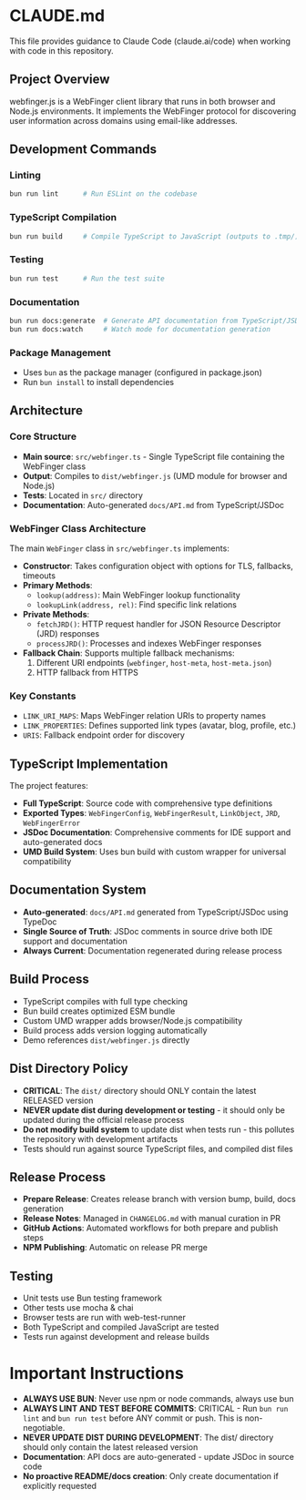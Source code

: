 # CLAUDE.md

This file provides guidance to Claude Code (claude.ai/code) when working with code in this repository.

## Project Overview

webfinger.js is a WebFinger client library that runs in both browser and Node.js environments. It implements the WebFinger protocol for discovering user information across domains using email-like addresses.

## Development Commands

### Linting
```bash
bun run lint      # Run ESLint on the codebase
```

### TypeScript Compilation
```bash
bun run build     # Compile TypeScript to JavaScript (outputs to .tmp/)
```

### Testing
```bash
bun run test      # Run the test suite
```

### Documentation
```bash
bun run docs:generate  # Generate API documentation from TypeScript/JSDoc
bun run docs:watch     # Watch mode for documentation generation
```

### Package Management
- Uses `bun` as the package manager (configured in package.json)
- Run `bun install` to install dependencies

## Architecture

### Core Structure
- **Main source**: `src/webfinger.ts` - Single TypeScript file containing the WebFinger class
- **Output**: Compiles to `dist/webfinger.js` (UMD module for browser and Node.js)
- **Tests**: Located in `src/` directory
- **Documentation**: Auto-generated `docs/API.md` from TypeScript/JSDoc

### WebFinger Class Architecture
The main `WebFinger` class in `src/webfinger.ts` implements:

- **Constructor**: Takes configuration object with options for TLS, fallbacks, timeouts
- **Primary Methods**:
  - `lookup(address)`: Main WebFinger lookup functionality
  - `lookupLink(address, rel)`: Find specific link relations
- **Private Methods**:
  - `fetchJRD()`: HTTP request handler for JSON Resource Descriptor (JRD) responses
  - `processJRD()`: Processes and indexes WebFinger responses
- **Fallback Chain**: Supports multiple fallback mechanisms:
  1. Different URI endpoints (`webfinger`, `host-meta`, `host-meta.json`)
  2. HTTP fallback from HTTPS

### Key Constants
- `LINK_URI_MAPS`: Maps WebFinger relation URIs to property names
- `LINK_PROPERTIES`: Defines supported link types (avatar, blog, profile, etc.)
- `URIS`: Fallback endpoint order for discovery

## TypeScript Implementation

The project features:
- **Full TypeScript**: Source code with comprehensive type definitions
- **Exported Types**: `WebFingerConfig`, `WebFingerResult`, `LinkObject`, `JRD`, `WebFingerError`
- **JSDoc Documentation**: Comprehensive comments for IDE support and auto-generated docs
- **UMD Build System**: Uses bun build with custom wrapper for universal compatibility

## Documentation System

- **Auto-generated**: `docs/API.md` generated from TypeScript/JSDoc using TypeDoc
- **Single Source of Truth**: JSDoc comments in source drive both IDE support and documentation
- **Always Current**: Documentation regenerated during release process

## Build Process
- TypeScript compiles with full type checking
- Bun build creates optimized ESM bundle
- Custom UMD wrapper adds browser/Node.js compatibility  
- Build process adds version logging automatically
- Demo references `dist/webfinger.js` directly

## Dist Directory Policy
- **CRITICAL**: The `dist/` directory should ONLY contain the latest RELEASED version
- **NEVER update dist during development or testing** - it should only be updated during the official release process
- **Do not modify build system** to update dist when tests run - this pollutes the repository with development artifacts
- Tests should run against source TypeScript files, and compiled dist files

## Release Process
- **Prepare Release**: Creates release branch with version bump, build, docs generation
- **Release Notes**: Managed in `CHANGELOG.md` with manual curation in PR
- **GitHub Actions**: Automated workflows for both prepare and publish steps
- **NPM Publishing**: Automatic on release PR merge

## Testing
- Unit tests use Bun testing framework
- Other tests use mocha & chai
- Browser tests are run with web-test-runner
- Both TypeScript and compiled JavaScript are tested
- Tests run against development and release builds

# Important Instructions
- **ALWAYS USE BUN**: Never use npm or node commands, always use bun
- **ALWAYS LINT AND TEST BEFORE COMMITS**: CRITICAL - Run `bun run lint` and `bun run test` before ANY commit or push. This is non-negotiable.
- **NEVER UPDATE DIST DURING DEVELOPMENT**: The dist/ directory should only contain the latest released version
- **Documentation**: API docs are auto-generated - update JSDoc in source code
- **No proactive README/docs creation**: Only create documentation if explicitly requested
